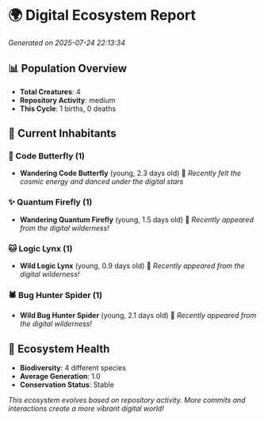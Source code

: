 # 🌍 Digital Ecosystem Report
*Generated on 2025-07-24 22:13:34*

## 📊 Population Overview
- **Total Creatures**: 4
- **Repository Activity**: medium
- **This Cycle**: 1 births, 0 deaths

## 👥 Current Inhabitants

### 🦋 Code Butterfly (1)
- **Wandering Code Butterfly** (young, 2.3 days old) 💚
  *Recently felt the cosmic energy and danced under the digital stars*

### ✨ Quantum Firefly (1)
- **Wandering Quantum Firefly** (young, 1.5 days old) 💚
  *Recently appeared from the digital wilderness!*

### 🐱 Logic Lynx (1)
- **Wild Logic Lynx** (young, 0.9 days old) 💚
  *Recently appeared from the digital wilderness!*

### 🕷️ Bug Hunter Spider (1)
- **Wild Bug Hunter Spider** (young, 2.1 days old) 💚
  *Recently appeared from the digital wilderness!*

## 🔬 Ecosystem Health
- **Biodiversity**: 4 different species
- **Average Generation**: 1.0
- **Conservation Status**: Stable

*This ecosystem evolves based on repository activity. More commits and interactions create a more vibrant digital world!*